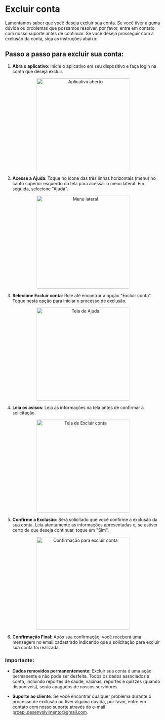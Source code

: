 # Excluir conta

Lamentamos saber que você deseja excluir sua conta. Se você tiver alguma dúvida ou problemas que possamos resolver, por favor, entre em contato com nosso suporte antes de continuar. Se você deseja prosseguir com a exclusão da conta, siga as instruções abaixo:

## Passo a passo para excluir sua conta:

1. **Abra o aplicativo**: Inicie o aplicativo em seu dispositivo e faça login na conta que deseja excluir.

<div align="center">
  <img src="../_imagens/IMG_6953.PNG?raw=True" alt="Aplicativo aberto" width="300">
</div>

2. **Acesse a Ajuda**: Toque no ícone das três linhas horizontais (menu) no canto superior esquerdo da tela para acessar o menu lateral. Em seguida, selecione "Ajuda".

<div align="center">
  <img src="../_imagens/IMG_6954.PNG?raw=True" alt="Menu lateral" width="300">
</div>

3. **Selecione Excluir conta**: Role até encontrar a opção "Excluir conta". Toque nesta opção para iniciar o processo de exclusão.

<div align="center">
  <img src="../_imagens/IMG_6955.PNG?raw=True" alt="Tela de Ajuda" width="300">
</div>

4. **Leia os avisos**: Leia as informações na tela antes de confirmar a solicitação.

<div align="center">
  <img src="../_imagens/IMG_6956.PNG?raw=True" alt="Tela de Excluir conta" width="300">
</div>

5. **Confirme a Exclusão**: Será solicitado que você confirme a exclusão da sua conta. Leia atentamente as informações apresentadas e, se estiver certo de que deseja continuar, toque em "Sim".

<div align="center">
  <img src="../_imagens/IMG_6957.PNG?raw=True" alt="Confirmação para excluir conta" width="300">
</div>

6. **Confirmação Final**: Após sua confirmação, você receberá uma mensagem no email cadastrado indicando que a solicitação para excluir sua conta foi realizada.

### Importante:

- **Dados removidos permanentemente**: Excluir sua conta é uma ação permanente e não pode ser desfeita. Todos os dados associados a conta, incluindo reportes de saúde, vacinas, reportes e quizzes (quando disponíveis), serão apagados de nossos servidores.

- **Suporte ao cliente**: Se você encontrar qualquer problema durante o processo de exclusão ou tiver alguma dúvida, por favor, entre em contato com nosso suporte através do e-mail proepi.desenvolvimento@gmail.com.
